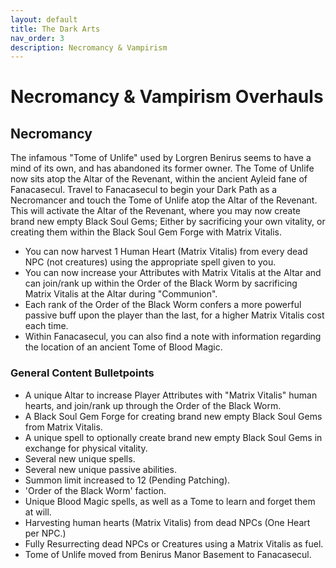 ```yaml
---
layout: default
title: The Dark Arts
nav_order: 3
description: Necromancy & Vampirism
---
```


# Necromancy & Vampirism Overhauls

## Necromancy

The infamous "Tome of Unlife" used by Lorgren Benirus seems to have a mind of its own, and has abandoned its former owner. The Tome of Unlife now sits atop the Altar of the Revenant, within the ancient Ayleid fane of Fanacasecul. Travel to Fanacasecul to begin your Dark Path as a Necromancer and touch the Tome of Unlife atop the Altar of the Revenant. This will activate the Altar of the Revenant, where you may now create brand new empty Black Soul Gems; Either by sacrificing your own vitality, or creating them within the Black Soul Gem Forge with Matrix Vitalis.

- You can now harvest 1 Human Heart (Matrix Vitalis) from every dead NPC (not creatures) using the appropriate spell given to you.
- You can now increase your Attributes with Matrix Vitalis at the Altar and can join/rank up within the Order of the Black Worm by sacrificing Matrix Vitalis at the Altar during "Communion".
- Each rank of the Order of the Black Worm confers a more powerful passive buff upon the player than the last, for a higher Matrix Vitalis cost each time.
- Within Fanacasecul, you can also find a note with information regarding the location of an ancient Tome of Blood Magic.

### General Content Bulletpoints

- A unique Altar to increase Player Attributes with "Matrix Vitalis" human hearts, and join/rank up through the Order of the Black Worm.
- A Black Soul Gem Forge for creating brand new empty Black Soul Gems from Matrix Vitalis.
- A unique spell to optionally create brand new empty Black Soul Gems in exchange for physical vitality.
- Several new unique spells.
- Several new unique passive abilities.
- Summon limit increased to 12 (Pending Patching).
- 'Order of the Black Worm' faction.
- Unique Blood Magic spells, as well as a Tome to learn and forget them at will.
- Harvesting human hearts (Matrix Vitalis) from dead NPCs (One Heart per NPC.)
- Fully Resurrecting dead NPCs or Creatures using a Matrix Vitalis as fuel.
- Tome of Unlife moved from Benirus Manor Basement to Fanacasecul.
